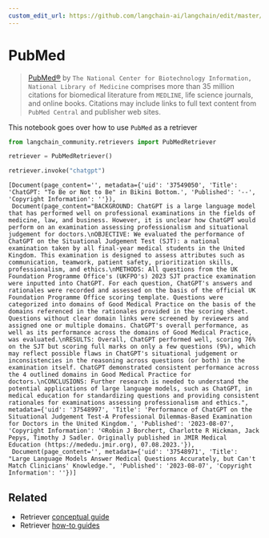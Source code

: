 ```yaml
---
custom_edit_url: https://github.com/langchain-ai/langchain/edit/master/docs/docs/integrations/retrievers/pubmed.ipynb
---
```

# PubMed


>[PubMed®](https://pubmed.ncbi.nlm.nih.gov/) by `The National Center for Biotechnology Information, National Library of Medicine` comprises more than 35 million citations for biomedical literature from `MEDLINE`, life science journals, and online books. Citations may include links to full text content from `PubMed Central` and publisher web sites.

This notebook goes over how to use `PubMed` as a retriever


```python
from langchain_community.retrievers import PubMedRetriever
```


```python
retriever = PubMedRetriever()
```


```python
retriever.invoke("chatgpt")
```



```output
[Document(page_content='', metadata={'uid': '37549050', 'Title': 'ChatGPT: "To Be or Not to Be" in Bikini Bottom.', 'Published': '--', 'Copyright Information': ''}),
 Document(page_content="BACKGROUND: ChatGPT is a large language model that has performed well on professional examinations in the fields of medicine, law, and business. However, it is unclear how ChatGPT would perform on an examination assessing professionalism and situational judgement for doctors.\nOBJECTIVE: We evaluated the performance of ChatGPT on the Situational Judgement Test (SJT): a national examination taken by all final-year medical students in the United Kingdom. This examination is designed to assess attributes such as communication, teamwork, patient safety, prioritization skills, professionalism, and ethics.\nMETHODS: All questions from the UK Foundation Programme Office's (UKFPO's) 2023 SJT practice examination were inputted into ChatGPT. For each question, ChatGPT's answers and rationales were recorded and assessed on the basis of the official UK Foundation Programme Office scoring template. Questions were categorized into domains of Good Medical Practice on the basis of the domains referenced in the rationales provided in the scoring sheet. Questions without clear domain links were screened by reviewers and assigned one or multiple domains. ChatGPT's overall performance, as well as its performance across the domains of Good Medical Practice, was evaluated.\nRESULTS: Overall, ChatGPT performed well, scoring 76% on the SJT but scoring full marks on only a few questions (9%), which may reflect possible flaws in ChatGPT's situational judgement or inconsistencies in the reasoning across questions (or both) in the examination itself. ChatGPT demonstrated consistent performance across the 4 outlined domains in Good Medical Practice for doctors.\nCONCLUSIONS: Further research is needed to understand the potential applications of large language models, such as ChatGPT, in medical education for standardizing questions and providing consistent rationales for examinations assessing professionalism and ethics.", metadata={'uid': '37548997', 'Title': 'Performance of ChatGPT on the Situational Judgement Test-A Professional Dilemmas-Based Examination for Doctors in the United Kingdom.', 'Published': '2023-08-07', 'Copyright Information': '©Robin J Borchert, Charlotte R Hickman, Jack Pepys, Timothy J Sadler. Originally published in JMIR Medical Education (https://mededu.jmir.org), 07.08.2023.'}),
 Document(page_content='', metadata={'uid': '37548971', 'Title': "Large Language Models Answer Medical Questions Accurately, but Can't Match Clinicians' Knowledge.", 'Published': '2023-08-07', 'Copyright Information': ''})]
```



## Related

- Retriever [conceptual guide](/docs/concepts/#retrievers)
- Retriever [how-to guides](/docs/how_to/#retrievers)
